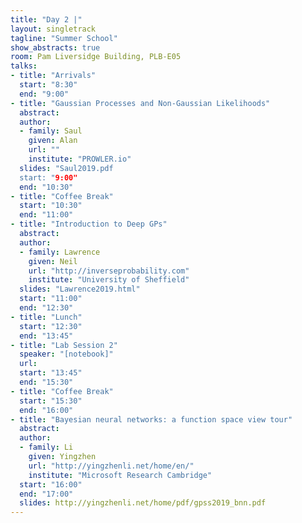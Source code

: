 ```yaml
---
title: "Day 2 |"
layout: singletrack
tagline: "Summer School"
show_abstracts: true
room: Pam Liversidge Building, PLB-E05
talks:
- title: "Arrivals"
  start: "8:30"
  end: "9:00"
- title: "Gaussian Processes and Non-Gaussian Likelihoods"
  abstract:
  author:
  - family: Saul
    given: Alan
    url: ""
    institute: "PROWLER.io"
  slides: "Saul2019.pdf
  start: "9:00"
  end: "10:30"
- title: "Coffee Break"
  start: "10:30"
  end: "11:00"
- title: "Introduction to Deep GPs"
  abstract:
  author:
  - family: Lawrence
    given: Neil
    url: "http://inverseprobability.com"
    institute: "University of Sheffield"
  slides: "Lawrence2019.html"
  start: "11:00"
  end: "12:30"
- title: "Lunch"
  start: "12:30"
  end: "13:45"
- title: "Lab Session 2"
  speaker: "[notebook]"
  url:
  start: "13:45"
  end: "15:30"
- title: "Coffee Break"
  start: "15:30"
  end: "16:00"
- title: "Bayesian neural networks: a function space view tour"
  abstract:
  author:
  - family: Li
    given: Yingzhen
    url: "http://yingzhenli.net/home/en/"
    institute: "Microsoft Research Cambridge"
  start: "16:00"
  end: "17:00"
  slides: http://yingzhenli.net/home/pdf/gpss2019_bnn.pdf
---
```

